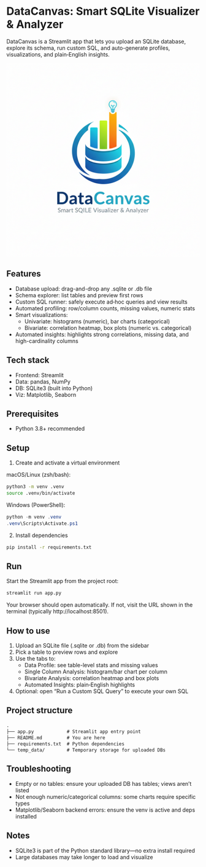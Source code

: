# DataCanvas: Smart SQLite Visualizer & Analyzer

DataCanvas is a Streamlit app that lets you upload an SQLite database, explore its schema, run custom SQL, and auto-generate profiles, visualizations, and plain‑English insights.

![DataCanvas](logo.png)

## Features

- Database upload: drag-and-drop any .sqlite or .db file
- Schema explorer: list tables and preview first rows
- Custom SQL runner: safely execute ad‑hoc queries and view results
- Automated profiling: row/column counts, missing values, numeric stats
- Smart visualizations:
	- Univariate: histograms (numeric), bar charts (categorical)
	- Bivariate: correlation heatmap, box plots (numeric vs. categorical)
- Automated insights: highlights strong correlations, missing data, and high-cardinality columns

## Tech stack

- Frontend: Streamlit
- Data: pandas, NumPy
- DB: SQLite3 (built into Python)
- Viz: Matplotlib, Seaborn

## Prerequisites

- Python 3.8+ recommended

## Setup

1) Create and activate a virtual environment

macOS/Linux (zsh/bash):

```bash
python3 -m venv .venv
source .venv/bin/activate
```

Windows (PowerShell):

```powershell
python -m venv .venv
.venv\Scripts\Activate.ps1
```

2) Install dependencies

```bash
pip install -r requirements.txt
```

## Run

Start the Streamlit app from the project root:

```bash
streamlit run app.py
```

Your browser should open automatically. If not, visit the URL shown in the terminal (typically http://localhost:8501).

## How to use

1) Upload an SQLite file (.sqlite or .db) from the sidebar
2) Pick a table to preview rows and explore
3) Use the tabs to:
	 - Data Profile: see table-level stats and missing values
	 - Single Column Analysis: histogram/bar chart per column
	 - Bivariate Analysis: correlation heatmap and box plots
	 - Automated Insights: plain‑English highlights
4) Optional: open “Run a Custom SQL Query” to execute your own SQL

## Project structure

```
.
├── app.py            # Streamlit app entry point
├── README.md         # You are here
├── requirements.txt  # Python dependencies
└── temp_data/        # Temporary storage for uploaded DBs
```

## Troubleshooting

- Empty or no tables: ensure your uploaded DB has tables; views aren’t listed
- Not enough numeric/categorical columns: some charts require specific types
- Matplotlib/Seaborn backend errors: ensure the venv is active and deps installed

## Notes

- SQLite3 is part of the Python standard library—no extra install required
- Large databases may take longer to load and visualize